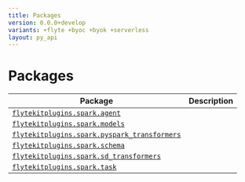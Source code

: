 ```yaml
---
title: Packages
version: 0.0.0+develop
variants: +flyte +byoc +byok +serverless
layout: py_api
---
```


# Packages

| Package | Description |
|-|-|
| [`flytekitplugins.spark.agent`](flytekitplugins.spark.agent) |  |
| [`flytekitplugins.spark.models`](flytekitplugins.spark.models) |  |
| [`flytekitplugins.spark.pyspark_transformers`](flytekitplugins.spark.pyspark_transformers) |  |
| [`flytekitplugins.spark.schema`](flytekitplugins.spark.schema) |  |
| [`flytekitplugins.spark.sd_transformers`](flytekitplugins.spark.sd_transformers) |  |
| [`flytekitplugins.spark.task`](flytekitplugins.spark.task) |  |
